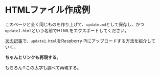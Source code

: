 # HTMLファイル作成例

このページと全く同じものを作り上げて、`update.md`として保存し、かつ`update1.html`という名前でHTMLをエクスポートしてください。

[次の記事](https://arcticstreet.ddns.net/update1.html)で、`update1.html`をRaspberry Piにアップロードする方法を紹介していく。

**ちゃんとリンクも再現する。**

もちろん↑この太字も調べて再現する。